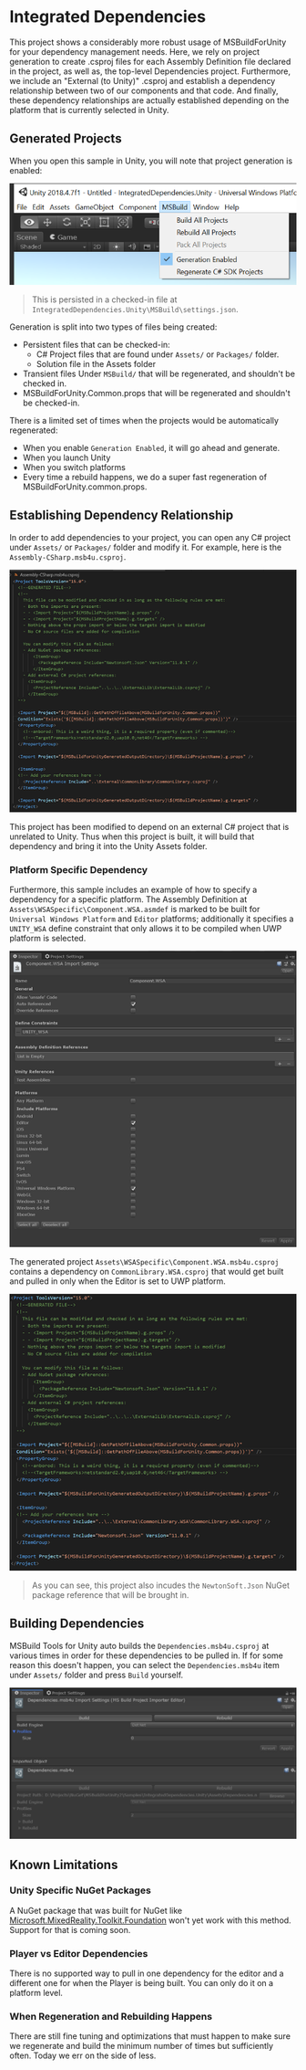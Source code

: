 # Integrated Dependencies

This project shows a considerably more robust usage of MSBuildForUnity for your dependency management needs. Here, we rely on project generation to create .csproj files for each Assembly Definition file declared in the project, as well as, the top-level Dependencies project. Furthermore, we include an "External (to Unity)" .csproj and establish a dependency relationship between two of our components and that code. And finally, these dependency relationships are actually established depending on the platform that is currently selected in Unity.

## Generated Projects

When you open this sample in Unity, you will note that project generation is enabled:

![Project Generation Enabled](docs\ProjectGenerationEnabled.png)

> This is persisted in a checked-in file at `IntegratedDependencies.Unity\MSBuild\settings.json`.

Generation is split into two types of files being created:

- Persistent files that can be checked-in:
  - C# Project files that are found under `Assets/` or `Packages/` folder.
  - Solution file in the Assets folder
- Transient files Under `MSBuild/` that will be regenerated, and shouldn't be checked in.
- MSBuildForUnity.Common.props that will be regenerated and shouldn't be checked-in.

There is a limited set of times when the projects would be automatically regenerated:

- When you enable `Generation Enabled`, it will go ahead and generate.
- When you launch Unity
- When you switch platforms
- Every time a rebuild happens, we do a super fast regeneration of MSBuildForUnity.common.props.

## Establishing Dependency Relationship

In order to add dependencies to your project, you can open any C# project under `Assets/` or `Packages/` folder and modify it. For example, here is the `Assembly-CSharp.msb4u.csproj`.

![Assembly-CSharp.msb4u.csproj](docs\Assembly-CSharpGeneratedProject.png)

This project has been modified to depend on an external C# project that is unrelated to Unity. Thus when this project is built, it will build that dependency and bring it into the Unity Assets folder.

### Platform Specific Dependency

Furthermore, this sample includes an example of how to specify a dependency for a specific platform. The Assembly Definition at `Assets\WSASpecific\Component.WSA.asmdef` is marked to be built for `Universal Windows Platform` and `Editor` platforms; additionally it specifies a `UNITY_WSA` define constraint that only allows it to be compiled when UWP platform is selected.

![Dependencies.msb4u.csproj](docs\UWPAsmDef.png)

The generated project `Assets\WSASpecific\Component.WSA.msb4u.csproj` contains a dependency on `CommonLibrary.WSA.csproj` that would get built and pulled in only when the Editor is set to UWP platform.

![Dependencies.msb4u.csproj](docs\UWPGeneratedProject.png)

> As you can see, this project also incudes the `NewtonSoft.Json` NuGet package reference that will be brought in.

## Building Dependencies

MSBuild Tools for Unity auto builds the `Dependencies.msb4u.csproj` at various times in order for these dependencies to be pulled in. If for some reason this doesn't happen, you can select the `Dependencies.msb4u` item under `Assets/` folder and press `Build` yourself.

![Dependencies.msb4u.csproj](docs\CSProjectBuild.png)

## Known Limitations

### Unity Specific NuGet Packages

A NuGet package that was built for NuGet like [Microsoft.MixedReality.Toolkit.Foundation](https://www.nuget.org/packages/Microsoft.MixedReality.Toolkit.Foundation/) won't yet work with this method. Support for that is coming soon.

### Player vs Editor Dependencies

There is no supported way to pull in one dependency for the editor and a different one for when the Player is being built. You can only do it on a platform level.

### When Regeneration and Rebuilding Happens

There are still fine tuning and optimizations that must happen to make sure we regenerate and build the minimum number of times but sufficiently often. Today we err on the side of less.
